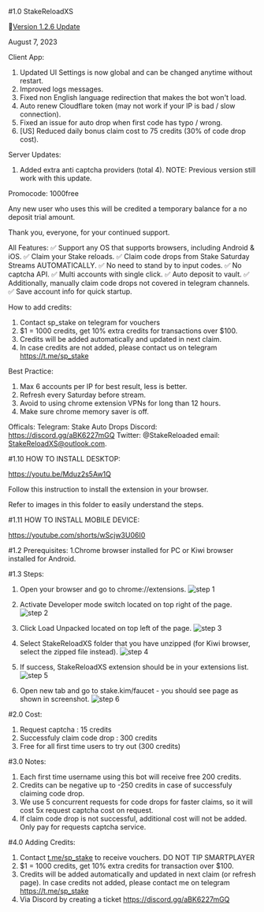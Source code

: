 #1.0  StakeReloadXS

📝[Version 1.2.6 Update](https://github.com/StakeReloadXS/StakeReloadXS/releases/tag/1.2.6)

August 7, 2023

Client App:
1. Updated UI Settings is now global and can be changed anytime without restart.
2. Improved logs messages.
3. Fixed non English language redirection that makes the bot won't load.
4. Auto renew Cloudflare token (may not work if your IP is bad / slow connection).
5. Fixed an issue for auto drop when first code has typo / wrong.
6. [US] Reduced daily bonus claim cost to 75 credits (30% of code drop cost).

Server Updates:
1. Added extra anti captcha providers (total 4).
NOTE:
Previous version still work with this update.

Promocode:
1000free

Any new user who uses this will be credited a temporary balance for a no deposit trial amount.

Thank you, everyone, for your continued support.

All Features:
✅ Support any OS that supports browsers, including Android & iOS.
✅ Claim your Stake reloads.
✅ Claim code drops from Stake Saturday Streams AUTOMATICALLY.
✅ No need to stand by to input codes.
✅ No captcha API.
✅ Multi accounts with single click.
✅ Auto deposit to vault.
✅ Additionally, manually claim code drops not covered in telegram channels.
✅ Save account info for quick startup.

How to add credits:
1. Contact sp_stake on telegram for vouchers
2. $1 = 1000 credits, get 10% extra credits for transactions over $100.
3. Credits will be added automatically and updated in next claim.
4. In case credits are not added, please contact us on telegram https://t.me/sp_stake

Best Practice:
1. Max 6 accounts per IP for best result, less is better.
2. Refresh every Saturday before stream.
3. Avoid to using chrome extension VPNs for long than 12 hours.
4. Make sure chrome memory saver is off.

Officals:
Telegram: Stake Auto Drops
Discord: https://discord.gg/aBK6227mGQ
Twitter: @StakeReloaded
email: StakeReloadXS@outlook.com.

#1.10 HOW TO INSTALL DESKTOP:

https://youtu.be/Mduz2s5Aw1Q

Follow this instruction to install the extension in your browser.

Refer to images in this folder to easily understand the steps.


#1.11 HOW TO INSTALL MOBILE DEVICE:

https://youtube.com/shorts/wScjw3U06I0

#1.2 Prerequisites:
1.Chrome browser installed for PC or Kiwi browser installed for Android.

#1.3 Steps:
1. Open your browser and go to chrome://extensions.
![step 1](https://user-images.githubusercontent.com/59667760/222940665-c458c071-75ae-47f5-8c45-dc2a30338af3.png)

2. Activate Developer mode switch located on top right of the page.
![step 2](https://user-images.githubusercontent.com/59667760/222940672-1fed743f-47c9-4f2a-8849-ceac404af8f0.png)

3. Click Load Unpacked located on top left of the page.
![step 3](https://user-images.githubusercontent.com/59667760/222940702-a8409472-1f1a-4425-86e8-fe0108659379.png)

4. Select StakeReloadXS folder that you have unzipped (for Kiwi browser, select the zipped file instead).
![step 4](https://user-images.githubusercontent.com/59667760/222940709-74e04862-ea9b-413b-b9f1-0047db12c68e.png)

5. If success, StakeReloadXS extension should be in your extensions list.
![step 5](https://user-images.githubusercontent.com/59667760/222940715-7e63d9fb-5fa7-4bf7-b418-f51fdd174aa5.png)

6. Open new tab and go to stake.kim/faucet - you should see page as shown in screenshot.
![step 6](https://user-images.githubusercontent.com/59667760/222940719-3675b700-dc0d-4c29-aa52-9323f32cfd48.png)


#2.0 Cost:
1. Request captcha				: 15 credits
2. Successfuly claim code drop		: 300 credits
3. Free for all first time users to try out (300 credits)

#3.0 Notes:
1. Each first time username using this bot will receive free 200 credits.
2. Credits can be negative up to -250 credits in case of successfuly claiming code drop.
3. We use 5 concurrent requests for code drops for faster claims, so it will cost 5x request captcha cost on request.
4. If claim code drop is not successful, additional cost will not be added. Only pay for requests captcha service.

#4.0 Adding Credits:
1. Contact [t.me/sp_stake](https://t.me/sp_stake) to receive vouchers. DO NOT TIP SMARTPLAYER
2. $1 = 1000 credits, get 10% extra credits for transaction over $100.
3. Credits will be added automatically and updated in next claim (or refresh page). In case credits not added, please contact me on telegram https://t.me/sp_stake
4. Via Discord by creating a ticket https://discord.gg/aBK6227mGQ 
